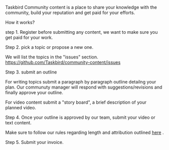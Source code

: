 Taskbird Community content is a place to share your knowledge with the community, build your reputation and get paid for your efforts.

How it works?

step 1. Register before submitting any content, we want to make sure you get paid for your work.

Step 2. pick a topic or propose a new one.

We will list the topics in the "issues" section. https://github.com/Taskbird/community-content/issues 

Step 3. submit an outline

For writing topics submit a paragraph by paragraph outline detailng your plan. Our communuty manager will respond with suggestions/revisions and finally approve your outline.

For video content submit a "story board", a brief description of your planned video.

Step 4. Once your outline is approved by our team, submit your video or text content.

Make sure to follow our rules regarding length and attribution outlined [here](https://docs.google.com/document/d/1e4vRTvfBCCkzuFQJLa9quxy67XK2aLoVGrRf_5m3XAQ/edit)
.

Step 5. Submit your invoice.




